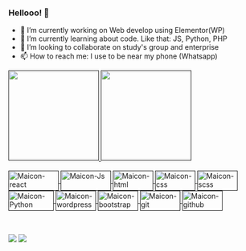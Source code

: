 ### Hellooo! 👋



- 🔭 I’m currently working on Web develop using Elementor(WP)
- 🌱 I’m currently learning about code. Like that: JS, Python, PHP
- 👯 I’m looking to collaborate on study's group and enterprise
- 📫 How to reach me: I use to be near my phone (Whatsapp)
<div>
  <a href="">
  <img height="180em" src="https://github-readme-stats.vercel.app/api?username=borbabeats&theme=nord&show_icons=true&hide_border=true"/>
  <img height="180em" src="https://github-readme-stats.vercel.app/api/top-langs/?username=borbabeats&theme=nord&layout=compact&langs_count=5&hide_border=true"/>
</div>
<div style='display: inline_block'><br>
    <img align='center' alt='Maicon-react' height='40' width='100' src="https://cdn.jsdelivr.net/gh/devicons/devicon/icons/react/react-plain.svg" />   
    <img align='center' alt='Maicon-Js' height='40' width='100' src="https://cdn.jsdelivr.net/gh/devicons/devicon/icons/javascript/javascript-plain.svg" />
    <img align='center' alt='Maicon-html' height='40' width='80'src="https://cdn.jsdelivr.net/gh/devicons/devicon/icons/html5/html5-plain-wordmark.svg" />   
    <img align='center' alt='Maicon-css' height='40' width='80' src="https://cdn.jsdelivr.net/gh/devicons/devicon/icons/css3/css3-plain-wordmark.svg" />    
    <img align='center' alt='Maicon-scss' height='40' width='80' src="https://cdn.jsdelivr.net/gh/devicons/devicon/icons/sass/sass-original.svg" />
    <img align='center' alt='Maicon-Python' height='40' width='90' src="https://cdn.jsdelivr.net/gh/devicons/devicon/icons/python/python-original-wordmark.svg" />
    <img align='center' alt='Maicon-wordpress' height='40' width='80' src="https://cdn.jsdelivr.net/gh/devicons/devicon/icons/wordpress/wordpress-original.svg" />
    <img align='center' alt='Maicon-bootstrap' height='40' width='80' src="https://cdn.jsdelivr.net/gh/devicons/devicon/icons/bootstrap/bootstrap-plain-wordmark.svg" />
    <img align='center' alt='Maicon-git' height='40' width='80' src="https://cdn.jsdelivr.net/gh/devicons/devicon/icons/git/git-original.svg" />
    <img align='center' alt='Maicon-github' height='40' width='80' src="https://cdn.jsdelivr.net/gh/devicons/devicon/icons/github/github-original.svg" />
          
          
          
          
</div>

  
##     

<div style='display: inline_block'><br>
  <a href="https://www.linkedin.com/in/maicon-borba-2aa47a5a/" target='blank'><img src='https://img.shields.io/badge/LinkedIn-0077B5?style=for-the-badge&logo=linkedin&logoColor=white' target='_blank'></a>
  <a href="mailto:maiconbsconceicao@gmail.com" target='blank'><img src='https://img.shields.io/badge/Gmail-D14836?style=for-the-badge&logo=gmail&logoColor=white' target='_blank'></a>

